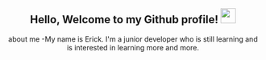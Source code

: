 
<div align="center">
<h2> Hello, Welcome to my Github profile! <img src="https://github.com/abdoachhoubi/abdoachhoubi/blob/main/gifs/Hi.gif" width="30"></h2>

about me
-My name is Erick. I'm a junior developer who is still learning and is interested in learning more and more.



